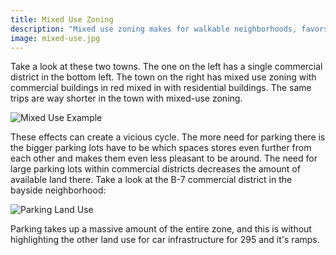 ```yaml
---
title: Mixed Use Zoning
description: "Mixed use zoning makes for walkable neighborhoods, favors local businesses over large chains, fosters a sense of community, and can even help provide more revenue for the city. Most zoning in North America separates residential from commercial uses. This virtually guaruntees that most places you go  will be far away because it keeps businesses away from homes. This means that you can't really walk anywhere because anywhere you might want to walk to is too far away which puts more people on the road in cars for longer which increases traffic and increases the need for parking."
image: mixed-use.jpg
---
```

Take a look at these two towns. The one on the left has a single commercial district in the bottom left. The town on the right has mixed use zoning with commercial buildings in red mixed in with residential buildings. The same trips are way shorter in the town with mixed-use zoning.

![Mixed Use Example](/mixed-use-example.png)

These effects can create a vicious cycle. The more need for parking there is the bigger parking lots have to be which spaces stores even further from each other and makes them even less pleasant to be around. The need for large parking lots within commercial districts decreases the amount of available land there. Take a look at the B-7 commercial district in the bayside neighborhood:

![Parking Land Use](/parking-land.png)

Parking takes up a massive amount of the entire zone, and this is without highlighting the other land use for car infrastructure for 295 and it's ramps.
